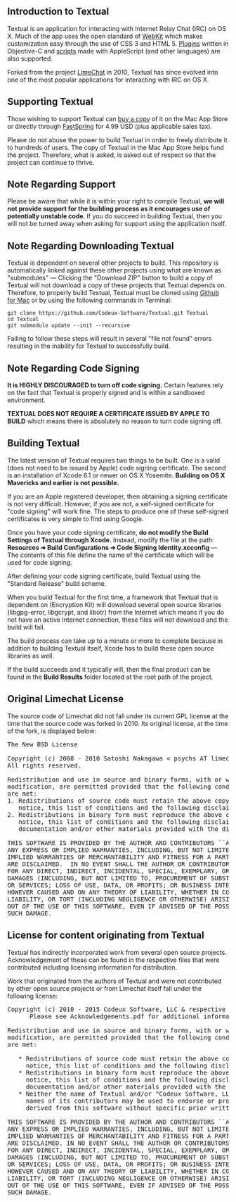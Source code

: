 ## Introduction to Textual

Textual is an application for interacting with Internet Relay Chat (IRC) on OS X. Much of the app uses the open standard of [WebKit](http://webkit.org/) which makes customization easy through the use of CSS 3 and HTML 5. [Plugins](https://www.codeux.com/textual/help/Writing-Plugins.kb) written in Objective-C and [scripts](https://www.codeux.com/textual/help/Writing-Scripts.kb) made with AppleScript (and other languages) are also supported.

Forked from the project [LimeChat](https://github.com/psychs/limechat) in 2010, Textual has since evolved into one of the most popular applications for interacting with IRC on OS X. 

## Supporting Textual

Those wishing to support Textual can [buy a copy](http://www.textualapp.com/mac-app-store) of it on the Mac App Store or directly through [FastSpring](http://textualapp.com/fastspring-store) for 4.99 USD (plus applicable sales tax).

Please do not abuse the power to build Textual in order to freely distribute it to hundreds of users. The copy of Textual in the Mac App Store helps fund the project. Therefore, what is asked, is asked out of respect so that the project can continue to thrive.

## Note Regarding Support

Please be aware that while it is within your right to compile Textual, **we will not provide support for the building process as it encourages use of potentially unstable code**. If you do succeed in building Textual, then you will not be turned away when asking for support using the application itself.

## Note Regarding Downloading Textual

Textual is dependent on several other projects to build. This repository is automatically linked against these other projects using what are known as "submodules" — Clicking the "Download ZIP" button to build a copy of Textual will not download a copy of these projects that Textual depends on. Therefore, to properly build Textual, Textual must be cloned using [Github for Mac](https://mac.github.com/) or by using the following commands in Terminal:

```
git clone https://github.com/Codeux-Software/Textual.git Textual
cd Textual
git submodule update --init --recursive
```

Failing to follow these steps will result in several "file not found" errors resulting in the inability for Textual to successfully build.

## Note Regarding Code Signing

**It is HIGHLY DISCOURAGED to turn off code signing.** Certain features rely on the fact that Textual is properly signed and is within a sandboxed environment. 

**TEXTUAL DOES NOT REQUIRE A CERTIFICATE ISSUED BY APPLE TO BUILD** which means there is absolutely no reason to turn code signing off.

## Building Textual

The latest version of Textual requires two things to be built. One is a valid (does not need to be issued by Apple) code signing certificate. The second is an installation of Xcode 6.1 or newer on OS X Yosemite. **Building on OS X Mavericks and earlier is not possible.**

If you are an Apple registered developer, then obtaining a signing certificate is not very difficult. However, if you are not, a self-signed certificate for "code signing" will work fine. The steps to produce one of these self-signed certificates is very simple to find using Google.

Once you have your code signing certificate, **do not modify the Build Settings of Textual through Xcode**. Instead,    modify the file at the path: **Resources ➜ Build Configurations ➜ Code Signing Identity.xcconfig** — The contents of this file define the name of the certificate which will be used for code signing.

After defining your code signing certificate, build Textual using the "Standard Release" build scheme.

When you build Textual for the first time, a framework that Textual that is dependent on (Encryption Kit) will download several open source libraries (libgpg-error, libgcrypt, and libotr) from the Internet which means if you do not have an active Internet connection, these files will not download and the build will fail.

The build process can take up to a minute or more to complete because in addition to building Textual itself, Xcode has to build these open source libraries as well.

If the build succeeds and it typically will, then the final product can be found in the **Build Results** folder located at the root path of the project.

## Original Limechat License

The source code of Limechat did not fall under its current GPL license at the time that the source code was forked in 2010. Its original license, at the time of the fork, is displayed below:

<pre>
The New BSD License

Copyright (c) 2008 - 2010 Satoshi Nakagawa < psychs AT limechat DOT net >
All rights reserved. 

Redistribution and use in source and binary forms, with or without
modification, are permitted provided that the following conditions
are met:
1. Redistributions of source code must retain the above copyright
   notice, this list of conditions and the following disclaimer.
2. Redistributions in binary form must reproduce the above copyright
   notice, this list of conditions and the following disclaimer in the
   documentation and/or other materials provided with the distribution.

THIS SOFTWARE IS PROVIDED BY THE AUTHOR AND CONTRIBUTORS ``AS IS'' AND
ANY EXPRESS OR IMPLIED WARRANTIES, INCLUDING, BUT NOT LIMITED TO, THE
IMPLIED WARRANTIES OF MERCHANTABILITY AND FITNESS FOR A PARTICULAR PURPOSE
ARE DISCLAIMED.  IN NO EVENT SHALL THE AUTHOR OR CONTRIBUTORS BE LIABLE
FOR ANY DIRECT, INDIRECT, INCIDENTAL, SPECIAL, EXEMPLARY, OR CONSEQUENTIAL
DAMAGES (INCLUDING, BUT NOT LIMITED TO, PROCUREMENT OF SUBSTITUTE GOODS
OR SERVICES; LOSS OF USE, DATA, OR PROFITS; OR BUSINESS INTERRUPTION)
HOWEVER CAUSED AND ON ANY THEORY OF LIABILITY, WHETHER IN CONTRACT, STRICT
LIABILITY, OR TORT (INCLUDING NEGLIGENCE OR OTHERWISE) ARISING IN ANY WAY
OUT OF THE USE OF THIS SOFTWARE, EVEN IF ADVISED OF THE POSSIBILITY OF
SUCH DAMAGE.
</pre>

## License for content originating from Textual

Textual has indirectly incorporated work from several open source projects. Acknowledgement of these can be found in the respective files that were contributed including licensing information for distribution.

Work that originated from the authors of Textual and were not contributed by other open source projects or from Limechat itself fall under the following license:

<pre>
Copyright (c) 2010 - 2015 Codeux Software, LLC & respective contributors.
      Please see Acknowledgements.pdf for additional information.

Redistribution and use in source and binary forms, with or without
modification, are permitted provided that the following conditions
are met:

   * Redistributions of source code must retain the above copyright
     notice, this list of conditions and the following disclaimer.
   * Redistributions in binary form must reproduce the above copyright
     notice, this list of conditions and the following disclaimer in the
     documentation and/or other materials provided with the distribution.
   * Neither the name of Textual and/or "Codeux Software, LLC", nor the 
     names of its contributors may be used to endorse or promote products 
     derived from this software without specific prior written permission.

THIS SOFTWARE IS PROVIDED BY THE AUTHOR AND CONTRIBUTORS ``AS IS'' AND
ANY EXPRESS OR IMPLIED WARRANTIES, INCLUDING, BUT NOT LIMITED TO, THE
IMPLIED WARRANTIES OF MERCHANTABILITY AND FITNESS FOR A PARTICULAR PURPOSE
ARE DISCLAIMED. IN NO EVENT SHALL THE AUTHOR OR CONTRIBUTORS BE LIABLE
FOR ANY DIRECT, INDIRECT, INCIDENTAL, SPECIAL, EXEMPLARY, OR CONSEQUENTIAL
DAMAGES (INCLUDING, BUT NOT LIMITED TO, PROCUREMENT OF SUBSTITUTE GOODS
OR SERVICES; LOSS OF USE, DATA, OR PROFITS; OR BUSINESS INTERRUPTION)
HOWEVER CAUSED AND ON ANY THEORY OF LIABILITY, WHETHER IN CONTRACT, STRICT
LIABILITY, OR TORT (INCLUDING NEGLIGENCE OR OTHERWISE) ARISING IN ANY WAY
OUT OF THE USE OF THIS SOFTWARE, EVEN IF ADVISED OF THE POSSIBILITY OF
SUCH DAMAGE.
</pre>
